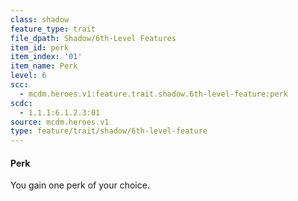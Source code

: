 ```yaml
---
class: shadow
feature_type: trait
file_dpath: Shadow/6th-Level Features
item_id: perk
item_index: '01'
item_name: Perk
level: 6
scc:
  - mcdm.heroes.v1:feature.trait.shadow.6th-level-feature:perk
scdc:
  - 1.1.1:6.1.2.3:01
source: mcdm.heroes.v1
type: feature/trait/shadow/6th-level-feature
---
```


#### Perk

You gain one perk of your choice.
